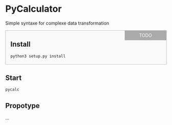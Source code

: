 # PyCalculator

Simple syntaxe for complexe data transformation

<div style="position: relative; padding: 1px 15px 3px; background-color: #fafafa; border: 1px solid #bbb;">
<span style="display: inline-block; position: absolute; right: 0; top: 0; background-color: #aaa; width: 130px; height: 30px; line-height: 30px; text-align: center; color: #fff;">TODO</span>

## Install

```bash
python3 setup.py install
```

</div>

## Start

```bash
pycalc
```

## Propotype

...
